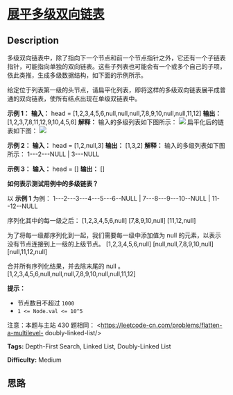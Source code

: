 # [展平多级双向链表][title]

## Description

多级双向链表中，除了指向下一个节点和前一个节点指针之外，它还有一个子链表指针，可能指向单独的双向链表。这些子列表也可能会有一个或多个自己的子项，依此类推，生成多级数据结构，如下面的示例所示。

给定位于列表第一级的头节点，请扁平化列表，即将这样的多级双向链表展平成普通的双向链表，使所有结点出现在单级双链表中。



**示例 1：**
            **输入：** head = [1,2,3,4,5,6,null,null,null,7,8,9,10,null,null,11,12]    **输出：** [1,2,3,7,8,11,12,9,10,4,5,6]    **解释：**    输入的多级列表如下图所示：        ![](https://assets.leetcode-cn.com/aliyun-lc-upload/uploads/2018/10/12/multilevellinkedlist.png)        扁平化后的链表如下图：        ![](https://assets.leetcode-cn.com/aliyun-lc-upload/uploads/2018/10/12/multilevellinkedlistflattened.png)    

**示例 2：**
            **输入：** head = [1,2,null,3]    **输出：** [1,3,2]    **解释：** 输入的多级列表如下图所示：          1---2---NULL      |      3---NULL    

**示例 3：**
            **输入：** head = []    **输出：** []    



**如何表示测试用例中的多级链表？**

以 **示例 1** 为例：
             1---2---3---4---5---6--NULL             |             7---8---9---10--NULL                 |                 11--12--NULL

序列化其中的每一级之后：
            [1,2,3,4,5,6,null]    [7,8,9,10,null]    [11,12,null]    

为了将每一级都序列化到一起，我们需要每一级中添加值为 null 的元素，以表示没有节点连接到上一级的上级节点。
            [1,2,3,4,5,6,null]    [null,null,7,8,9,10,null]    [null,11,12,null]    

合并所有序列化结果，并去除末尾的 null 。
            [1,2,3,4,5,6,null,null,null,7,8,9,10,null,null,11,12]



**提示：**

  * 节点数目不超过 `1000`
  * `1 <= Node.val <= 10^5`



注意：本题与主站 430 题相同： <https://leetcode-cn.com/problems/flatten-a-multilevel-
doubly-linked-list/>


**Tags:** Depth-First Search, Linked List, Doubly-Linked List

**Difficulty:** Medium

## 思路

[title]: https://leetcode-cn.com/problems/Qv1Da2

